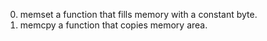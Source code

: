 0. memset   a function that fills memory with a constant byte.
1. memcpy    a function that copies memory area.

